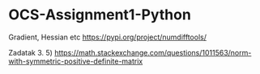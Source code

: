 # OCS-Assignment1-Python

Gradient, Hessian etc
https://pypi.org/project/numdifftools/

Zadatak 3. 5)
https://math.stackexchange.com/questions/1011563/norm-with-symmetric-positive-definite-matrix
